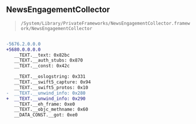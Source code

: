 ## NewsEngagementCollector

> `/System/Library/PrivateFrameworks/NewsEngagementCollector.framework/NewsEngagementCollector`

```diff

-5676.2.0.0.0
+5680.0.0.0.0
   __TEXT.__text: 0x82bc
   __TEXT.__auth_stubs: 0x870
   __TEXT.__const: 0x42c

   __TEXT.__oslogstring: 0x331
   __TEXT.__swift5_capture: 0x94
   __TEXT.__swift5_protos: 0x10
-  __TEXT.__unwind_info: 0x280
+  __TEXT.__unwind_info: 0x290
   __TEXT.__eh_frame: 0xe0
   __TEXT.__objc_methname: 0x60
   __DATA_CONST.__got: 0xe0

```
